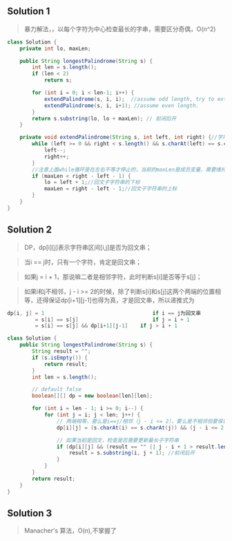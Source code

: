 ## Solution 1
> 暴力解法，，以每个字符为中心检查最长的字串，需要区分奇偶，O(n^2)
```java
class Solution {
    private int lo, maxLen;

    public String longestPalindrome(String s) {
        int len = s.length();
        if (len < 2)
            return s;

        for (int i = 0; i < len-1; i++) {
            extendPalindrome(s, i, i);  //assume odd length, try to extend Palindrome as possible
            extendPalindrome(s, i, i+1); //assume even length.
        }
        return s.substring(lo, lo + maxLen); // 前闭后开
    }

    private void extendPalindrome(String s, int left, int right) {//字符串和两个指针
        while (left >= 0 && right < s.length() && s.charAt(left) == s.charAt(right)) {
            left--;
            right++;
        }
        //注意上面while循环是在左右不等才停止的，当前的maxLen是成员变量，需要维持奇偶中大的一个（较小的不进循环）
        if (maxLen < right - left - 1) {
            lo = left + 1;//回文子字符串的下标
            maxLen = right - left - 1;//回文子字符串的上标
        }
    }
}
```

## Solution 2
> DP，dp[i][j]表示字符串区间[i,j]是否为回文串；

> 当i == j时，只有一个字符，肯定是回文串；

> 如果j = i + 1，那说嘛二者是相邻字符，此时判断s[i]是否等于s[j]；

> 如果i和j不相邻，j - i >= 2的时候，除了判断s[i]和s[j]这两个两端的位置相等，还得保证dp[i+1][j-1]也得为真，才是回文串，所以递推式为
```java
dp[i, j] = 1                                   if i == j为回文串
         = s[i] == s[j]                        if j = i + 1
         = s[i] == s[j] && dp[i+1][j-1]    if j > i + 1  
```
   
```java
class Solution {
    public String longestPalindrome(String s) {
        String result = "";
        if (s.isEmpty()) {
            return result;
        }
        int len = s.length();

        // default false
        boolean[][] dp = new boolean[len][len];

        for (int i = len - 1; i >= 0; i--) {
            for (int j = i; j < len; j++) {
                // 两端相等，要么是i==j/相邻（j - i <= 2），要么是不相邻但要保证dp[i+1][j-1]
                dp[i][j] = (s.charAt(i) == s.charAt(j)) && (j - i <= 2 || dp[i+1][j-1]);

                // 如果当前是回文，检查是否需要更新最长子字符串
                if (dp[i][j] && (result == "" || j - i + 1 > result.length())) {
                    result = s.substring(i, j + 1); //前闭后开
                }
            }
        }
        return result;
    }
}
```

## Solution 3
> Manacher's 算法，O(n),不掌握了
```java

```